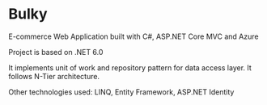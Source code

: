 # Bulky
E-commerce Web Application built with C#, ASP.NET Core MVC and Azure

Project is based on .NET 6.0 

It implements unit of work and repository pattern for data access layer.
It follows N-Tier architecture.

Other technologies used: LINQ, Entity Framework, ASP.NET Identity
